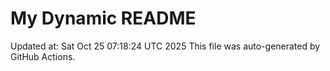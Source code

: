 # My Dynamic README
Updated at: Sat Oct 25 07:18:24 UTC 2025
This file was auto-generated by GitHub Actions.
